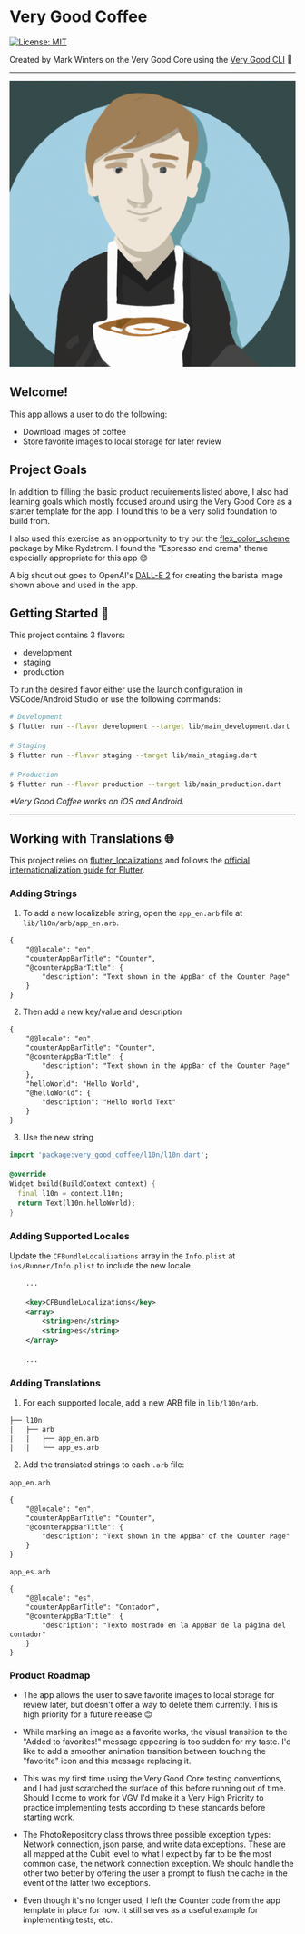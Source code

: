 # Very Good Coffee

[![License: MIT][license_badge]][license_link]

Created by Mark Winters on the Very Good Core using the [Very Good CLI][very_good_cli_link] 🤖

---

![alt text](https://github.com/ridemax/very_good_coffee/blob/main/assets/images/barista.png?raw=true)

## Welcome!

This app allows a user to do the following:

- Download images of coffee
- Store favorite images to local storage for later review

## Project Goals

In addition to filling the basic product requirements listed above, I also had learning goals which mostly focused around using the Very Good Core as a starter template for the app. I found this to be a very solid foundation to build from.

I also used this exercise as an opportunity to try out the [flex_color_scheme][flex_color_scheme_link] package by Mike Rydstrom. I found the "Espresso and crema" theme especially appropriate for this app :blush:

A big shout out goes to OpenAI's [DALL-E 2][dall_e_2_link] for creating the barista image shown above and used in the app.

## Getting Started 🚀

This project contains 3 flavors:

- development
- staging
- production

To run the desired flavor either use the launch configuration in VSCode/Android Studio or use the following commands:

```sh
# Development
$ flutter run --flavor development --target lib/main_development.dart

# Staging
$ flutter run --flavor staging --target lib/main_staging.dart

# Production
$ flutter run --flavor production --target lib/main_production.dart
```

_\*Very Good Coffee works on iOS and Android._

---

## Working with Translations 🌐

This project relies on [flutter_localizations][flutter_localizations_link] and follows the [official internationalization guide for Flutter][internationalization_link].

### Adding Strings

1. To add a new localizable string, open the `app_en.arb` file at `lib/l10n/arb/app_en.arb`.

```arb
{
    "@@locale": "en",
    "counterAppBarTitle": "Counter",
    "@counterAppBarTitle": {
        "description": "Text shown in the AppBar of the Counter Page"
    }
}
```

2. Then add a new key/value and description

```arb
{
    "@@locale": "en",
    "counterAppBarTitle": "Counter",
    "@counterAppBarTitle": {
        "description": "Text shown in the AppBar of the Counter Page"
    },
    "helloWorld": "Hello World",
    "@helloWorld": {
        "description": "Hello World Text"
    }
}
```

3. Use the new string

```dart
import 'package:very_good_coffee/l10n/l10n.dart';

@override
Widget build(BuildContext context) {
  final l10n = context.l10n;
  return Text(l10n.helloWorld);
}
```

### Adding Supported Locales

Update the `CFBundleLocalizations` array in the `Info.plist` at `ios/Runner/Info.plist` to include the new locale.

```xml
    ...

    <key>CFBundleLocalizations</key>
	<array>
		<string>en</string>
		<string>es</string>
	</array>

    ...
```

### Adding Translations

1. For each supported locale, add a new ARB file in `lib/l10n/arb`.

```
├── l10n
│   ├── arb
│   │   ├── app_en.arb
│   │   └── app_es.arb
```

2. Add the translated strings to each `.arb` file:

`app_en.arb`

```arb
{
    "@@locale": "en",
    "counterAppBarTitle": "Counter",
    "@counterAppBarTitle": {
        "description": "Text shown in the AppBar of the Counter Page"
    }
}
```

`app_es.arb`

```arb
{
    "@@locale": "es",
    "counterAppBarTitle": "Contador",
    "@counterAppBarTitle": {
        "description": "Texto mostrado en la AppBar de la página del contador"
    }
}
```
### Product Roadmap

- The app allows the user to save favorite images to local storage for review later, but doesn't offer a way
to delete them currently. This is high priority for a future release :blush:

- While marking an image as a favorite works, the visual transition to the "Added to favorites!" message appearing is too sudden for my taste. I'd like to add a smoother animation transition between touching the "favorite" icon and this message replacing it.

- This was my first time using the Very Good Core testing conventions, and I had just scratched the surface of this before running out of time. Should I come to work for VGV I'd make it a Very High Priority to practice implementing tests according to these standards before starting work.

- The PhotoRepository class throws three possible exception types: Network connection, json parse, and write data exceptions. These are all mapped at the Cubit level to what I expect by far to be the most common case, the network connection exception. We should handle the other two better by offering the user a prompt to flush the cache in the event of the latter two exceptions.

- Even though it's no longer used, I left the Counter code from the app template in place for now. It still serves as a useful example for implementing tests, etc.

[flutter_localizations_link]: https://api.flutter.dev/flutter/flutter_localizations/flutter_localizations-library.html
[internationalization_link]: https://flutter.dev/docs/development/accessibility-and-localization/internationalization
[license_badge]: https://img.shields.io/badge/license-MIT-blue.svg
[license_link]: https://opensource.org/licenses/MIT
[very_good_cli_link]: https://github.com/VeryGoodOpenSource/very_good_cli
[flex_color_scheme_link]: https://pub.dev/packages/flex_color_scheme
[dall_e_2_link]: https://labs.openai.com/
